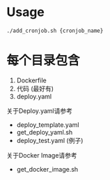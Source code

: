 # Usage

```
./add_cronjob.sh {cronjob_name}
```

# 每个目录包含
1. Dockerfile
2. 代码 (最好有)
3. deploy.yaml

关于Deploy.yaml请参考
- deploy_template.yaml
- get_deploy_yaml.sh
- deploy_test.yaml (例子)

关于Docker Image请参考
- get_docker_image.sh
